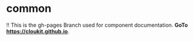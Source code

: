 # common

:bangbang: This is the gh-pages Branch used for component documentation. **GoTo https://cloukit.github.io**.


